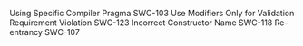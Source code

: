 Using Specific Compiler Pragma SWC-103
Use Modifiers Only for Validation
Requirement Violation SWC-123
Incorrect Constructor Name SWC-118
Re-entrancy SWC-107